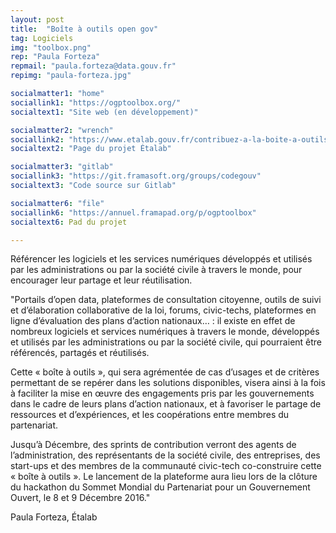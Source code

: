 ```yaml
---
layout: post
title:  "Boîte à outils open gov"
tag: Logiciels
img: "toolbox.png"
rep: "Paula Forteza"
repmail: "paula.forteza@data.gouv.fr"
repimg: "paula-forteza.jpg"

socialmatter1: "home"
sociallink1: "https://ogptoolbox.org/"
socialtext1: "Site web (en développement)"

socialmatter2: "wrench"
sociallink2: "https://www.etalab.gouv.fr/contribuez-a-la-boite-a-outils-pour-un-gouvernement-ouvert"
socialtext2: "Page du projet Étalab"

socialmatter3: "gitlab"
sociallink3: "https://git.framasoft.org/groups/codegouv"
socialtext3: "Code source sur Gitlab"

socialmatter6: "file"
sociallink6: "https://annuel.framapad.org/p/ogptoolbox"
socialtext6: Pad du projet

---
```


Référencer les logiciels et les services numériques développés et utilisés par les administrations ou par la société civile à travers le monde, pour encourager leur partage et leur réutilisation.

"Portails d’open data, plateformes de consultation citoyenne, outils de suivi et d’élaboration collaborative de la loi, forums, civic-techs, plateformes en ligne d’évaluation des plans d’action nationaux… : il existe en effet de nombreux logiciels et services numériques à travers le monde, développés et utilisés par les administrations ou par la société civile, qui pourraient être référencés, partagés et réutilisés.

Cette « boîte à outils », qui sera agrémentée de cas d’usages et de critères permettant de se repérer dans les solutions disponibles, visera ainsi à la fois à faciliter la mise en œuvre des engagements pris par les gouvernements dans le cadre de leurs plans d’action nationaux, et à favoriser le partage de ressources et d’expériences, et les coopérations entre membres du partenariat.

Jusqu’à Décembre, des sprints de contribution verront des agents de l’administration, des représentants de la société civile, des entreprises, des start-ups et des membres de la communauté civic-tech co-construire cette « boîte à outils ». Le lancement de la plateforme aura lieu lors de la clôture du hackathon du Sommet Mondial du Partenariat pour un Gouvernement Ouvert, le 8 et 9 Décembre 2016."

Paula Forteza, Étalab